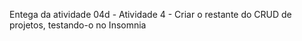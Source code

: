 Entega da atividade  04d - Atividade 4 - Criar o restante do CRUD de projetos, testando-o no Insomnia
